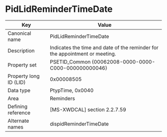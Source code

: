 # PidLidReminderTimeDate

| Key | Value |
|---|---|
| Canonical name | PidLidReminderTimeDate |
| Description | Indicates the time and date of the reminder for the appointment or meeting. |
| Property set | PSETID_Common {00062008-0000-0000-C000-000000000046} |
| Property long ID (LID) | 0x00008505 |
| Data type | PtypTime, 0x0040 |
| Area | Reminders |
| Defining reference | [MS-XWDCAL] section 2.2.7.59 |
| Alternate names | dispidReminderTimeDate |
